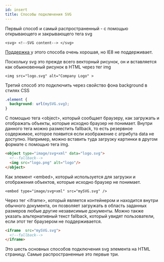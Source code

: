 ```yaml
---
id: insert
title: Способы подключения SVG
---
```


Первый способ и самый распространенный - с помощью открывающего и закрывающего тега svg

`<svg> <!--SVG content--> </svg>`

[Поддержка ](http://caniuse.com/#search=svg)у этого способа очень хорошая, но IE8 не поддерживает.

Поскольку svg это прежде всего векторный рисунок, он и вставляется как обыкновенный рисунок в HTML через тег img

`<img src="logo.svg" alt="Company Logo" >`

Третий способ это подключить через свойство фона background в стилях CSS

```CSS
.element {
  background: url(mySVG.svg);
}
```

С помощью тега &lt;object&gt;, который сообщает браузеру, как загружать и отображать объекты, которые исходно браузер не понимает. Внутри данного тега можно разместить fallback, то есть резервное содержимое, которое появится если изображение с атрибута data не доступно. Например, можно вставить туда загрузку картинки в другом формате с помощью тега img.

```HTML
<object type="image/svg+xml" data="logo.svg">
  <!--fallback-->
  <img src="logo.png" alt="logo"/>
</object>
```

Как элемент &lt;embed&gt;, который используется для загрузки и отображения объектов, которые исходно браузер не понимает.

`<embed type="image/svg+xml" src="mySVG.svg" />`

Через тег &lt;iframe&gt;, который является контейнером и находится внутри обычного документа, он позволяет загружать в область заданных размеров любые другие независимые документы. Можно также указать альтернативный текст fallback, который увидят пользователи, если этот тег браузером не поддерживается.

```HTML
<iframe  src="mySVG.svg">
  <!--fallback-->
</iframe>
```

Это шесть основных способов подключения svg элемента на HTML страницу. Самые распространенные это первые три.
